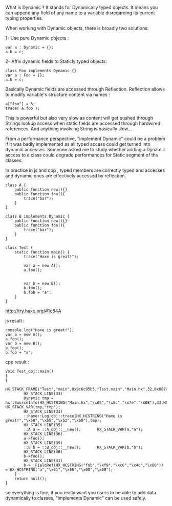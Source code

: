 What is Dynamic ? It stands for Dynamically typed objects. It means you can append any field of any name to a variable disregarding its current typing properties.

When working with Dynamic objects, there is broadly two solutions:

1- Use pure Dynamic objects :
```
var a : Dynamic = {};
a.b = c;
```
2- Affix dynamic fields to Staticly typed objects:
```
class Foo implements Dynamic {}
var a : Foo = {};
a.b = c;
```

Basically Dynamic fields are accessed through Reflection. Reflection allows to modify variable's structure content via names :
```
a["foo"] = 3;
trace( a.foo );
```

This is powerful but also very slow as content will get pushed through Strings lookup access when static fields are accessed through hardwired references. And anything involving String is basically slow...

From a performance perspective, "implement Dynamic" could be a problem if it was badly implemented as all typed access could get turned into dynamic accesses. Someone asked me to study whether adding a Dynamic access to a class could degrade performances for Static segment of ths classes.

In practice in js and cpp , typed members are correctly typed and accesses and dynamic ones are effectively accessed by reflection.


```
class A {
    public function new(){}
    public function foo(){
        trace("bar");
    }
}

class B implements Dynamic {
    public function new(){}
    public function foo(){
        trace("bar");
    }
}

class Test {
    static function main() {
        trace("Haxe is great!");
        
        var a = new A();
        a.foo();
        
        
        var b = new B();
        b.foo();
        b.fob = "a";
    }
}
```

http://try.haxe.org/#1e84A

js result :
```
console.log("Haxe is great!");
var a = new A();
a.foo();
var b = new B();
b.foo();
b.fob = "a";
```
cpp result : 
```
Void Test_obj::main()
{
{
		HX_STACK_FRAME("Test","main",0x9c6c95b5,"Test.main","Main.hx",32,0x087e5c05)
		HX_STACK_LINE(33)
		Dynamic tmp = hx::SourceInfo(HX_HCSTRING("Main.hx","\x05","\x5c","\x7e","\x08"),33,HX_HCSTRING("Test","\x72","\xf4","\xd2","\x37"),HX_HCSTRING("main","\x39","\x38","\x56","\x48"));		HX_STACK_VAR(tmp,"tmp");
		HX_STACK_LINE(33)
		::haxe::Log_obj::trace(HX_HCSTRING("Haxe is great!","\x50","\xb5","\x52","\x60"),tmp);
		HX_STACK_LINE(35)
		::A a = ::A_obj::__new();		HX_STACK_VAR(a,"a");
		HX_STACK_LINE(36)
		a->foo();
		HX_STACK_LINE(39)
		::B b = ::B_obj::__new();		HX_STACK_VAR(b,"b");
		HX_STACK_LINE(40)
		b->foo();
		HX_STACK_LINE(41)
		b->__FieldRef(HX_HCSTRING("fob","\xf9","\xc6","\x4d","\x00")) = HX_HCSTRING("a","\x61","\x00","\x00","\x00");
	}
	return null();
}
```

so everything is fine, if you really want you users to be able to add data dynamically to classes, "implements Dynamic" can be used safely.


